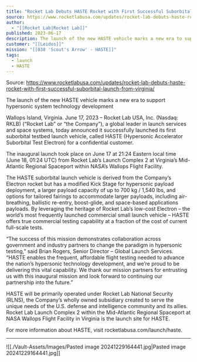 ```yaml
---
title: "Rocket Lab Debuts HASTE Rocket with First Successful Suborbital Launch from Virginia  "
source: https://www.rocketlabusa.com/updates/rocket-lab-debuts-haste-rocket-with-first-successful-suborbital-launch-from-virginia/
author:
  - "[[Rocket Lab|Rocket Lab]]"
published: 2023-06-17
description: The launch of the new HASTE vehicle marks a new era to support hypersonic system technology development
customer: "[[Leidos]]"
mission: "[[038 'Scout's Arrow' - HASTE]]"
tags:
  - launch
  - HASTE
---
```


Source: https://www.rocketlabusa.com/updates/rocket-lab-debuts-haste-rocket-with-first-successful-suborbital-launch-from-virginia/

The launch of the new HASTE vehicle marks a new era to support hypersonic system technology development

 Wallops Island, Virginia. June 17, 2023 – Rocket Lab USA, Inc. (Nasdaq: RKLB) (“Rocket Lab” or “the Company”), a global leader in launch services and space systems, today announced it successfully launched its first suborbital testbed launch vehicle, called HASTE (Hypersonic Accelerator Suborbital Test Electron) for a confidential customer.

 The inaugural launch took place on June 17 at 21:24 Eastern local time (June 18, 01:24 UTC) from Rocket Lab’s Launch Complex 2 at Virginia’s Mid-Atlantic Regional Spaceport within NASA’s Wallops Flight Facility.

 The HASTE suborbital launch vehicle is derived from the Company’s Electron rocket but has a modified Kick Stage for hypersonic payload deployment, a larger payload capacity of up to 700 kg / 1,540 lbs, and options for tailored fairings to accommodate larger payloads, including air-breathing, ballistic re-entry, boost-glide, and space-based applications payloads. By leveraging the heritage of Rocket Lab’s low-cost Electron – the world’s most frequently launched commercial small launch vehicle – HASTE offers true commercial testing capability at a fraction of the cost of current full-scale tests.

“The success of this mission demonstrates collaboration across government and industry partners to change the paradigm in hypersonic testing,” said Brian Rogers, Senior Director – Global Launch Services. “HASTE enables the frequent, affordable flight testing needed to advance the nation’s hypersonic technology development, and we’re proud to be delivering this vital capability. We thank our mission partners for entrusting us with this inaugural mission and look forward to continuing our partnership into the future.”

HASTE will be primarily operated under Rocket Lab National Security (RLNS), the Company’s wholly owned subsidiary created to serve the unique needs of the U.S. defense and intelligence community and its allies. Rocket Lab Launch Complex 2 within the Mid-Atlantic Regional Spaceport at NASA Wallops Flight Facility in Virginia is the launch site for HASTE.

For more information about HASTE, visit rocketlabusa.com/launch/haste.

---

![[./Vault-Assets/Images/Pasted image 20241229164441.jpg|Pasted image 20241229164441.jpg]]
